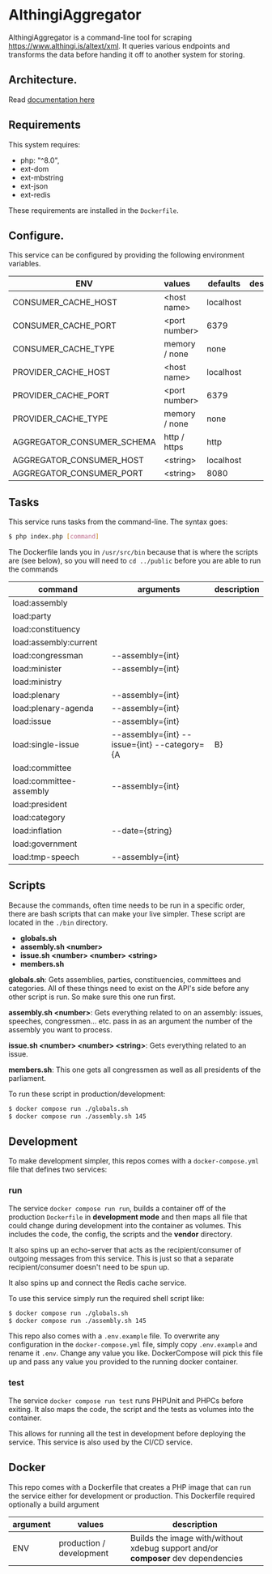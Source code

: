 # AlthingiAggregator

AlthingiAggregator is a command-line tool  for scraping https://www.althingi.is/altext/xml. It queries various endpoints and transforms the data before handing it off to another system for storing.

## Architecture.
Read [documentation here](https://einarvalur.co/blog/althingiaggregator)


## Requirements
This system requires:

* php: "^8.0",
* ext-dom
* ext-mbstring
* ext-json
* ext-redis

These requirements are installed in the `Dockerfile`.

## Configure.
This service can be configured by providing the following environment variables.

| ENV                        | values               | defaults    | description  |
| -------------------------- |:---------------------| ----------- | -------------|
| CONSUMER_CACHE_HOST        | &lt;host name&gt;    | localhost   |              |
| CONSUMER_CACHE_PORT        | &lt;port number&gt;  | 6379        |              |
| CONSUMER_CACHE_TYPE        | memory / none        | none        |              |
| PROVIDER_CACHE_HOST        | &lt;host name&gt;    | localhost   |              |
| PROVIDER_CACHE_PORT        | &lt;port number&gt;  | 6379        |              |
| PROVIDER_CACHE_TYPE        | memory / none        | none        |              |
| AGGREGATOR_CONSUMER_SCHEMA | http / https         | http        |              |
| AGGREGATOR_CONSUMER_HOST   | &lt;string&gt;       | localhost   |              |
| AGGREGATOR_CONSUMER_PORT   | &lt;string&gt;       | 8080        |              |


## Tasks
This service runs tasks from the command-line. The syntax goes:
```sh
$ php index.php [command]
```

The Dockerfile lands you in `/usr/src/bin` because that is where the scripts are (see below),
so you will need to `cd ../public` before you are able to run the commands

| command                   | arguments                                         | description  |
| ------------------------- | --------------------------------------------------| ------------ |
| load:assembly             |                                                   |              |
| load:party                |                                                   |              |
| load:constituency         |                                                   |              |
| load:assembly:current     |                                                   |              |
| load:congressman          | --assembly={int}                                  |              |
| load:minister             | --assembly={int}                                  |              |
| load:ministry             |                                                   |              |
| load:plenary              | --assembly={int}                                  |              |
| load:plenary-agenda       | --assembly={int}                                  |              |
| load:issue                | --assembly={int}                                  |              |
| load:single-issue         | --assembly={int}  --issue={int}  --category={A|B} |              |
| load:committee            |                                                   |              |
| load:committee-assembly   | --assembly={int}                                  |              |
| load:president            |                                                   |              |
| load:category             |                                                   |              |
| load:inflation            | --date={string}                                   |              |
| load:government           |                                                   |              |
| load:tmp-speech           | --assembly={int}                                  |              |

## Scripts
Because the commands, often time needs to be run in a specific order, there are bash scripts that can make your live simpler.
These script are located in the `./bin` directory.

* **globals.sh**
* **assembly.sh &lt;number&gt;**
* **issue.sh &lt;number&gt; &lt;number&gt; &lt;string&gt;**
* **members.sh**

**globals.sh**: Gets assemblies, parties, constituencies, committees and categories. All of these things
need to exist on the API's side before any other script is run. So make sure this one run first.

**assembly.sh &lt;number&gt;**: Gets everything related to on an assembly: issues, speeches, congressmen... etc.
pass in as an argument the number of the assembly you want to process.

**issue.sh &lt;number&gt; &lt;number&gt; &lt;string&gt;**: Gets everything related to an issue.

**members.sh**: This one gets all congressmen as well as all presidents of the parliament.

To run these script in production/development:

```sh
$ docker compose run ./globals.sh
$ docker compose run ./assembly.sh 145
```

## Development
To make development simpler, this repos comes with a `docker-compose.yml` file that defines two services:

### run
The service `docker compose run run`, builds a container off of the production `Dockerfile` in **development mode** and then maps all file that could change during development into the container as volumes. This includes the code, the config, the scripts and the **vendor** directory.

It also spins up an echo-server that acts as the recipient/consumer of outgoing messages from this service. This is just so that a separate recipient/consumer doesn't need to be spun up.

It also spins up and connect the Redis cache service.

To use this service simply run the required shell script like:

```sh
$ docker compose run ./globals.sh
$ docker compose run ./assembly.sh 145
```

This repo also comes with a `.env.example` file. To overwrite any configuration in the `docker-compose.yml` file, simply copy `.env.example` and rename it `.env`. Change any value you like. DockerCompose will pick this file up and pass any value you provided to the running docker container.

### test
The service `docker compose run test` runs PHPUnit and PHPCs before exiting. It also maps the code, the script and the tests as volumes into the container.

This allows for running all the test in development before deploying the service. This service is also used by the CI/CD service.

## Docker
This repo comes with a Dockerfile that creates a PHP image that can run the service either for development or production.
This Dockerfile required optionally a build argument

| argument     | values                   | description |
| ------------ | ------------------------ | ----------- |
| ENV          | production / development | Builds the image with/without xdebug support and/or **composer** dev dependencies
